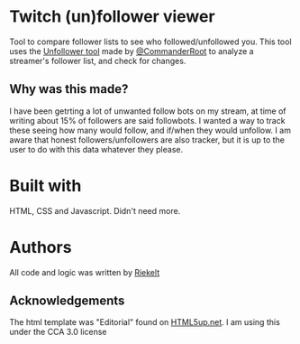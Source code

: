 # Twitch (un)follower viewer
Tool to compare follower lists to see who followed/unfollowed you. This tool uses the [Unfollower tool](https://twitch-tools.rootonline.de/followerlist_viewer.php) made by [@CommanderRoot](https://twitter.com/CommanderRoot) to analyze a streamer's follower list, and check for changes.

## Why was this made?
I have been getrting a lot of unwanted follow bots on my stream, at time of writing about 15% of followers are said followbots. I wanted a way to track these seeing how many would follow, and if/when they would unfollow.
I am aware that honest followers/unfollowers are also tracker, but it is up to the user to do with this data whatever they please.

# Built with
HTML, CSS and Javascript. Didn't need more.

# Authors
All code and logic was written by [Riekelt](https://twitter.com/riek_lt)

## Acknowledgements
The html template was "Editorial" found on [HTML5up.net](htmp5up.net). I am using this under the CCA 3.0 license
